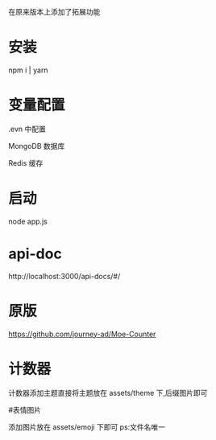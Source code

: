 在原来版本上添加了拓展功能

# 安装

npm i | yarn

# 变量配置

.evn 中配置

MongoDB 数据库

Redis 缓存

# 启动

node app.js

# api-doc

http://localhost:3000/api-docs/#/

# 原版

https://github.com/journey-ad/Moe-Counter

# 计数器

计数器添加主题直接将主题放在 assets/theme 下,后缀图片即可

#表情图片

添加图片放在 assets/emoji 下即可
ps:文件名唯一
